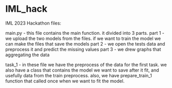 # IML_hack
IML 2023 Hackathon
files:

main.py - this file contains the main function. it divided into 3 parts.
part 1 - we upload the two models from the files. if we want to train the model we can 
make the files that save the models
part 2 - we open the tests data and preprocess it and predict the missing values
part 3 - we drew graphs that aggregating the data

task_1 - in these file we have the preprocess of the data for the first task.
we also have a class that contains the model we want to save after it fit, and usefully data from the train preprocess.
also, we have prepare_train_1 function that called once when we want to fit the model.

